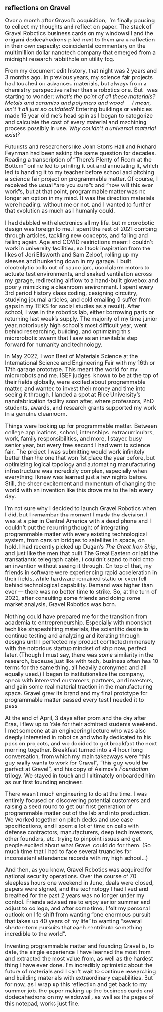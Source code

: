 ## reflections on Gravel

<font size="+1"><p>Over a month after Gravel’s acquisition, I’m finally pausing to collect my thoughts and reflect on paper. The stack of Gravel Robotics business cards on my windowsill and the origami dodecahedrons piled next to them are a reflection in their own capacity: coincidental commentary on the multimillion dollar nanotech company that emerged from a midnight research rabbithole on utility fog.</p>
<div class="spacer"></div>
<p>From my document edit history, that night was 2 years and 3 months ago. In previous years, my science fair projects had touched on advanced materials, but always from a chemistry perspective rather than a robotics one. But I was starting to wonder: <em>what’s the point of all these materials? Metals and ceramics and polymers and wood — I mean, isn’t it all just so outdated?</em> Entering buildings or vehicles made 15 year old me’s head spin as I began to categorize and calculate the cost of every material and machining process possibly in use. <em>Why couldn’t a universal material exist?</em></p>
<div class="spacer"></div>
<p>Futurists and researchers like John Storrs Hall and Richard Feynman had been asking the same question for decades. Reading a transcription of “There’s Plenty of Room at the Bottom” online led to printing it out and annotating it, which led to handing it to my teacher before school and pitching a science fair project on programmable matter. Of course, I received the usual “are you sure”s and “how will this ever work”s, but at that point, programmable matter was no longer an option in my mind. It was the direction materials were heading, without me or not, and I wanted to further that evolution as much as I humanly could.</p>
<div class="spacer"></div>
<p>I had dabbled with electronics all my life, but microrobotic design was foreign to me. I spent the rest of 2021 combing through articles, tackling new concepts, and failing and failing again. Age and COVID restrictions meant I couldn’t work in university facilities, so I took inspiration from the likes of Jeri Ellsworth and Sam Zeloof, rolling up my sleeves and hunkering down in my garage. I built electrolytic cells out of sauce jars, used alarm motors to actuate test environments, and snaked ventilation across my garage, redirecting airflow to a hand-built glovebox and poorly mimicking a cleanroom environment. I spent every 3rd period history class coding, designing circuitry, studying journal articles, and cold emailing (I suffer from gaps in my TEKS for social studies as a result). After school, I was in the robotics lab, either borrowing parts or returning last week’s supply. The majority of my time junior year, notoriously high school’s most difficult year, went behind researching, building, and optimizing this microrobotic swarm that I saw as an inevitable step forward for humanity and technology.</p>
<div class="spacer"></div>
<p>In May 2022, I won Best of Materials Science at the International Science and Engineering Fair with my 16th or 17th garage prototype. This meant the world for my microrobots and me. ISEF judges, known to be at the top of their fields globally, were excited about programmable matter, and wanted to invest their money and time into seeing it through. I landed a spot at Rice University’s nanofabrication facility soon after, where professors, PhD students, awards, and research grants supported my work in a genuine cleanroom.</p>
<div class="spacer"></div>
<p>Things were looking up for programmable matter. Between college applications, school, internships, extracurriculars, work, family responsibilities, and more, I stayed busy senior year, but every free second I had went to science fair. The project I was submitting would work infinitely better than the one that won 1st place the year before, but optimizing logical topology and automating manufacturing infrastructure was incredibly complex, especially when everything I knew was learned just a few nights before. Still, the sheer excitement and momentum of changing the world with an invention like this drove me to the lab every day.</p>
<div class="spacer"></div>
<p>I’m not sure why I decided to launch Gravel Robotics when I did, but I remember the moment I made the decision. I was at a pier in Central America with a dead phone and I couldn’t put the recurring thought of integrating programmable matter with every existing technological system, from cars on bridges to satellites in space, on hold. I had recently picked up Dugan’s <em>The Great Iron Ship</em>, and just like the men that built The Great Eastern or laid the transatlantic telegraph cable, I couldn’t stand to hold onto an invention without seeing it through. On top of that, my friends in software were experiencing rapid acceleration in their fields, while hardware remained static or even fell behind technological capability. Demand was higher than ever — there was no better time to strike. So, at the turn of 2023, after consulting some friends and doing some market analysis, Gravel Robotics was born.</p>
<div class="spacer"></div>
<p>Nothing could have prepared me for the transition from academia to entrepreneurship. Especially with moonshot tech like shapeshifting materials, the scientific desire to continue testing and analyzing and iterating through designs until I perfected my product conflicted immensely with the notorious startup mindset of ship now, perfect later. (Though I must say, there was <em>some</em> similarity in the research, because just like with tech, business often has 10 terms for the same thing, all heavily acronymed and all equally used.) I began to institutionalize the company, speak with interested customers, partners, and investors, and gain some real material traction in the manufacturing space. Gravel grew its brand and my final prototype for programmable matter passed every test I needed it to pass.</p>
<div class="spacer"></div>
<p>At the end of April, 3 days after prom and the day after Eras, I flew up to Yale for their admitted students weekend. I met someone at an engineering lecture who was also deeply interested in robotics and wholly dedicated to his passion projects, and we decided to get breakfast the next morning together. Breakfast turned into a 4 hour long conversation, from which my main takeaways were “this guy really wants to work for Gravel”, “this guy would be perfect at Gravel”, and his copy of Asimov’s <em>Foundation</em> trilogy. We stayed in touch and I ultimately onboarded him as our first founding engineer.</p>
<div class="spacer"></div>
<p>There wasn’t much engineering to do at the time. I was entirely focused on discovering potential customers and raising a seed round to get our first generation of programmable matter out of the lab and into production. We worked together on pitch decks and use case specifications, and I spent a lot of time on calls with defense contractors, manufacturers, deep tech investors, other founders, etc. trying to pinpoint issues and get people excited about what Gravel could do for them. (So much time that I had to face several truancies for inconsistent attendance records with my high school…)</p>
<div class="spacer"></div>
<p>And then, as you know, Gravel Robotics was acquired for national security operations. Over the course of 70 sleepless hours one weekend in June, deals were closed, papers were signed, and the technology I had lived and breathed for the past 2 years was no longer under my control. Friends advised me to enjoy senior summer and adjust to college, and after some time, I felt my personal outlook on life shift from wanting “one enormous pursuit that takes up 40 years of my life” to wanting “several shorter-term pursuits that each contribute something incredible to the world”.</p>
<div class="spacer"></div>
<p>Inventing programmable matter and founding Gravel is, to date, the single experience I have learned the most from and extracted the most value from, as well as the hardest thing I have ever done. I’m incredibly optimistic about the future of materials and I can’t wait to continue researching and building materials with extraordinary capabilities. But for now, as I wrap up this reflection and get back to my summer job, the paper making up the business cards and dodecahedrons on my windowsill, as well as the pages of this notepad, works just fine.</p></font>
